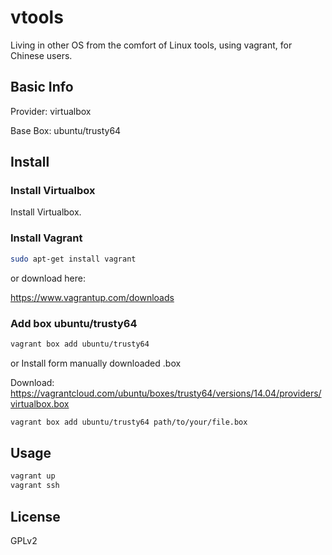 # vtools

Living in other OS from the comfort of Linux tools, using vagrant, for Chinese users.

## Basic Info

Provider: virtualbox

Base Box: ubuntu/trusty64

## Install

### Install Virtualbox

Install Virtualbox.

### Install Vagrant

```bash
sudo apt-get install vagrant
```
or download here:

https://www.vagrantup.com/downloads

### Add box ubuntu/trusty64

```bash
vagrant box add ubuntu/trusty64
```

or Install form manually downloaded .box

Download: https://vagrantcloud.com/ubuntu/boxes/trusty64/versions/14.04/providers/virtualbox.box

```bash
vagrant box add ubuntu/trusty64 path/to/your/file.box
```

## Usage

```bash
vagrant up
vagrant ssh
```

## License

GPLv2
